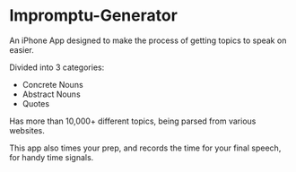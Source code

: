 # Impromptu-Generator

An iPhone App designed to make the process of getting topics to speak on easier. 

Divided into 3 categories:
 - Concrete Nouns
 - Abstract Nouns
 - Quotes
 
 Has more than 10,000+ different topics, being parsed from various websites. 

This app also times your prep, and records the time for your final speech, for handy time signals. 
